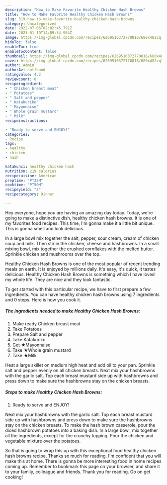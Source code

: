 ```yaml
---
description: "How to Make Favorite Healthy Chicken Hash Browns"
title: "How to Make Favorite Healthy Chicken Hash Browns"
slug: 319-how-to-make-favorite-healthy-chicken-hash-browns
category: Uncategorized
date: 2022-07-06T02:02:45.791Z
date: 2023-01-19T14:09:34.964Z
image: https://img-global.cpcdn.com/recipes/6269516372770816/680x482cq70/healthy-chicken-hash-browns-recipe-main-photo.jpg
hideToc: false
enableToc: true
enableTocContent: false
thumbnail: https://img-global.cpcdn.com/recipes/6269516372770816/680x482cq70/healthy-chicken-hash-browns-recipe-main-photo.jpg
cover: https://img-global.cpcdn.com/recipes/6269516372770816/680x482cq70/healthy-chicken-hash-browns-recipe-main-photo.jpg
author: Admin
authorAv: notfound
ratingvalue: 4.2
reviewcount: 8
recipeingredient:
- " Chicken breast meat"
- " Potatoes"
- " Salt and pepper"
- " Katakuriko"
- " Mayonnaise"
- " Whole grain mustard"
- " Milk"
recipeinstructions:

- "Ready to serve and ENJOY!"
categories:
- Recipe
tags:
- healthy
- chicken
- hash

katakunci: healthy chicken hash 
nutrition: 219 calories
recipecuisine: American
preptime: "PT32M"
cooktime: "PT50M"
recipeyield: "3"
recipecategory: Dinner

---
```



Hey everyone, hope you are having an amazing day today. Today, we're going to make a distinctive dish, healthy chicken hash browns. It is one of my favorites food recipes. This time, I'm gonna make it a little bit unique. This is gonna smell and look delicious.

In a large bowl mix together the salt, pepper, sour cream, cream of chicken soup and milk. Then stir in the chicken, cheese and hashbrowns. In a small mixing bowl, mix together the crushed cornflakes with the melted butter. Sprinkle chicken and mushrooms over the top.

Healthy Chicken Hash Browns is one of the most popular of recent trending meals on earth. It is enjoyed by millions daily. It's easy, it's quick, it tastes delicious. Healthy Chicken Hash Browns is something which I have loved my whole life. They are nice and they look fantastic.


To get started with this particular recipe, we have to first prepare a few ingredients. You can have healthy chicken hash browns using 7 ingredients and 0 steps. Here is how you cook it.

<!--inarticleads1-->

##### The ingredients needed to make Healthy Chicken Hash Browns:

1. Make ready  Chicken breast meat
1. Take  Potatoes
1. Prepare  Salt and pepper
1. Take  Katakuriko
1. Get  ★Mayonnaise
1. Take  ★Whole grain mustard
1. Take  ★Milk


Heat a large skillet on medium high heat and add oil to your pan. Sprinkle salt and pepper evenly on all chicken breasts. Next mix your hashbrowns with the garlic salt. Top each breast mustard side up with hashbrowns and press down to make sure the hashbrowns stay on the chicken breasts. 

<!--inarticleads2-->

##### Steps to make Healthy Chicken Hash Browns:


1. Ready to serve and ENJOY!

Next mix your hashbrowns with the garlic salt. Top each breast mustard side up with hashbrowns and press down to make sure the hashbrowns stay on the chicken breasts. To make the hash brown casserole, pour the diced hashbrown potatoes into a baking dish. In a large bowl, mix together all the ingredients, except for the crunchy topping. Pour the chicken and vegetable mixture over the potatoes. 

So that is going to wrap this up with this exceptional food healthy chicken hash browns recipe. Thanks so much for reading. I'm confident that you will make this at home. There is gonna be more interesting food in home recipes coming up. Remember to bookmark this page on your browser, and share it to your family, colleague and friends. Thank you for reading. Go on get cooking!
